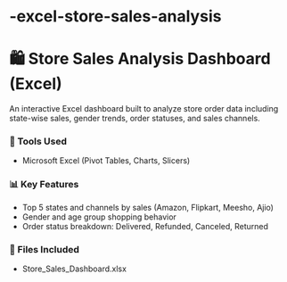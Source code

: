 # -excel-store-sales-analysis
# 🛍️ Store Sales Analysis Dashboard (Excel)

An interactive Excel dashboard built to analyze store order data including state-wise sales, gender trends, order statuses, and sales channels.

### 🔧 Tools Used
- Microsoft Excel (Pivot Tables, Charts, Slicers)

### 📊 Key Features
- Top 5 states and channels by sales (Amazon, Flipkart, Meesho, Ajio)
- Gender and age group shopping behavior
- Order status breakdown: Delivered, Refunded, Canceled, Returned

### 📁 Files Included
- Store_Sales_Dashboard.xlsx
